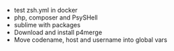 - test zsh.yml in docker
- php, composer and PsySHell
- sublime with packages
- Download and install p4merge
- Move codename, host and username into global vars
